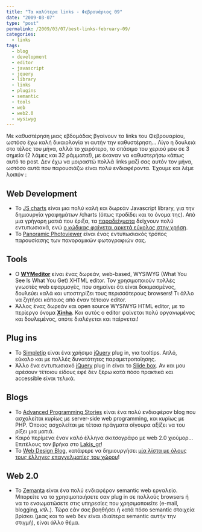 ```yaml
---
title: "Τα καλύτερα links - Φεβρουάριος 09"
date: "2009-03-07"
type: "post"
permalink: /2009/03/07/best-links-february-09/
categories:
  - links
tags:
  - blog
  - development
  - editor
  - javascript
  - jquery
  - library
  - links
  - plugins
  - semantic
  - tools
  - web
  - web2.0
  - wysiwyg
---
```


Με καθυστέρηση μιας εβδομάδας βγαίνουν τα links του Φεβρουαρίου, ωστόσο έχω καλή δικαιολογία γι αυτήν την καθυστέρηση&#8230; Λίγο η δουλειά στο τέλος του μήνα, αλλά το χειρότερο, το σπάσιμο του χεριού μου σε 3 σημεία (2 λάμες και 32 ράμματα!), με έκαναν να καθυστερήσω κάπως αυτό το post. Δεν έχω να μοιραστώ πολλά links μαζί σας αυτόν τον μήνα, ωστόσο αυτά που παρουσιάζω είναι πολύ ενδιαφέροντα. Έχουμε και λέμε λοιπόν :

## Web Development

- Το [JS charts](http://www.jscharts.com/ "JS charts") είναι μια πολύ καλή και δωρεάν Javascript library, για την δημιουργία γραφημάτων /charts (όπως προδίδει και το όνομα της). Από μια γρήγορη ματιά που έριξα, τα [παραδείγματα](http://www.jscharts.com/examples "JS charts examples") δείχνουν πολύ εντυπωσιακά, ενώ [ο κώδικας φαίνεται αρκετά εύκολος στην χρήση](http://www.jscharts.com/how-to-use "JS charts - How to use").
- To [Panoramic Photoviewer](http://gayadesign.nl/post/4/ "Panoramic Photoviewer") είναι ένας εντυπωσιακός τρόπος παρουσίασης των πανοραμικών φωτογραφιών σας.

## Tools

- Ο [**WYMeditor**](http://www.wymeditor.org/ "WYMeditor") είναι ένας δωρεάν, web-based, WYSIWYG (What You See Is What You Get) XHTML editor. Τον χρησιμοποιούν πολλές γνωστές web εφαρμογές, που σημαίνει ότι είναι δοκιμασμένος, δουλεύει καλά και υποστηρίζει τους περισσότερους browsers! Τι άλλο να ζητήσει κάποιος από έναν τέτοιον editor.
- Άλλος ένας δωρεάν και open source WYSIWYG HTML editor, με το περίεργο όνομα [**Xinha**](http://xinha.webfactional.com/ "Χinha"). Και αυτός ο editor φαίνεται πολύ οργανωμένος και δουλεμένος, οπότε διαλέγεται και παίρνεται!

## Plug ins

- Το [Simpletip](http://craigsworks.com/projects/simpletip/ "Simple tip plug in") είναι ένα χρήσιμο [jQuery](http://jquery.com/ "jQuery") plug in, για tooltips. Απλό, εύκολο και με πολλές δυνατότητες παραμετροποίησης.
- Άλλο ένα εντυπωσιακό [jQuery](http://jquery.com/ "jQuery") plug in είναι το [Slide box](http://www.hotajax.org/demo/jquery/SlideBox/SlideBox/index.html "Slide box"). Αν και μου αρέσουν τέτοιου είδους εφέ δεν ξέρω κατά πόσο πρακτικά και accessible είναι τελικά.

## Blogs

- Το [Advanced Programming Stories](http://developstories.gr/ "Advanced Programming Stories blog") είναι ένα πολύ ενδιαφέρον blog που ασχολείται κυρίως με server-side web programming, και κυρίως με PHP. Όποιος ασχολείται με τέτοια πράγματα σίγουρα αξίζει να του ρίξει μια ματιά.
- Καιρό περίμενα έναν καλό έλληνα σκιτσογράφο με web 2.0 χιούμορ&#8230; Επιτέλους τον βρήκα στο [Lakis_gr](http://lakisgr.com/ "Lakis_gr")!
- Το [Web Design Blog](http://www.webdesignblog.gr/ "Web Design Blog"), κατάφερε να δημιουργήσει [μία λίστα με όλους τους έλληνες επαγγελματίες του χώρου](http://www.webdesignblog.gr/the-greek-web-designers-and-developers/ "Έλληνες Web Designers / Developers γνωριστείτε!")!

## Web 2.0

- To [Zemanta](http://www.zemanta.com/ "Zemanta") είναι ένα πολύ ενδιαφέρον semantic web εργαλείο. Μπορείτε να το χρησιμοποιήσετε σαν plug in σε πολλούς browsers ή να το ενσωματώσετε στις υπηρεσίες που χρησιμοποιείτε (e-mail, blogging, κτλ.). Τώρα εάν σας βοηθήσει ή κατά πόσο semantic στοιχεία βρίσκει (μιας και το web δεν είναι ιδιαίτερα semantic αυτήν την στιγμή), είναι άλλο θέμα.

